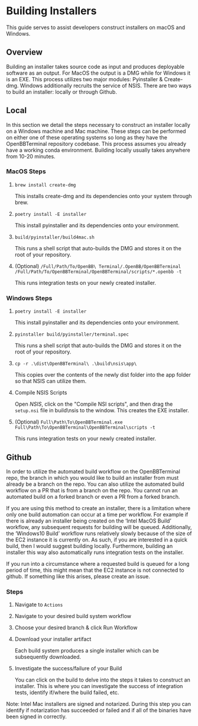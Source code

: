 # Building Installers
This guide serves to assist developers construct installers on macOS and Windows.

## Overview
Building an installer  takes source code as input and produces deployable software as an output. For MacOS the output is a DMG while for Windows it is an EXE. This process utilizes two major modules: Pyinstaller & Create-dmg. Windows additionally recruits the service of NSIS. There are two ways to build an installer: locally or through Github.

## Local
In this section we detail the steps necessary to construct an installer locally on a Windows machine and Mac machine. These steps can be performed on either one of these operating systems so long as they have the OpenBBTerminal repository codebase. This process assumes you already have a working conda environment. Building locally usually takes anywhere from 10-20 minutes.

### MacOS Steps
1. `brew install create-dmg`

    This installs create-dmg and its dependencies onto your system through brew.

1. `poetry install -E installer`

    This install pyinstaller and its dependencies onto your environment.

3. `build/pyinstaller/build4mac.sh`

    This runs a shell script that auto-builds the DMG and stores it on the root of your repository.

4. (Optional) `/Full/Path/To/OpenBB\ Terminal/.OpenBB/OpenBBTerminal /Full/Path/To/OpenBBTerminal/OpenBBTerminal/scripts/*.openbb -t`

    This runs integration tests on your newly created installer.

### Windows Steps
1. `poetry install -E installer`

    This install pyinstaller and its dependencies onto your environment.

2. `pyinstaller build/pyinstaller/terminal.spec`

    This runs a shell script that auto-builds the DMG and stores it on the root of your repository.

3. `cp -r .\dist\OpenBBTerminal\ .\build\nsis\app\`

    This copies over the contents of the newly dist folder into the app folder so that NSIS can utilize them.

4. Compile NSIS Scripts

    Open *NSIS*, click on the "Compile NSI scripts", and then drag the `setup.nsi` file in build\nsis to the window. This creates the EXE installer.

4. (Optional) `Full\Path\To\OpenBBTerminal.exe Full\Path\To\OpenBBTerminal\OpenBBTerminal\scripts -t`

    This runs integration tests on your newly created installer.


## Github
In order to utilize the automated build workflow on the OpenBBTerminal repo, the branch in which you would like to build an installer from must already be a branch on the repo. You can also utilize the automated build workflow on a PR that is from a branch on the repo. You cannot run an automated build on a forked branch or even a PR from a forked branch.

If you are using this method to create an installer, there is a limitation where only one build automation can occur at a time per workflow. For example if there is already an installer being created on the ‘Intel MacOS Build’ workflow, any subsequent requests for building will be queued. Additionally, the ‘Windows10 Build’ workflow runs relatively slowly because of the size of the EC2 instance it is currently on. As such, if you are interested in a quick build, then I would suggest building locally. Furthermore, building an installer this way also automatically runs integration tests on the installer.

If you run into a circumstance where a requested build is queued for a long period of time, this might mean that the EC2 instance is not connected to github. If something like this arises, please create an issue.

### Steps
1. Navigate to `Actions`
2. Navigate to your desired build system workflow
3. Choose your desired branch & click Run Workflow
4. Download your installer artifact

   Each build system produces a single installer which can be subsequently downloaded.

5. Investigate the success/failure of your Build

    You can click on the build to delve into the steps it takes to construct an installer. This is where you can investigate the success of integration tests, identify if/where the build failed, etc.


Note: Intel Mac installers are signed and notarized. During this step you can identify if notarization has succeeded or failed and if all of the binaries have been signed in correctly.
